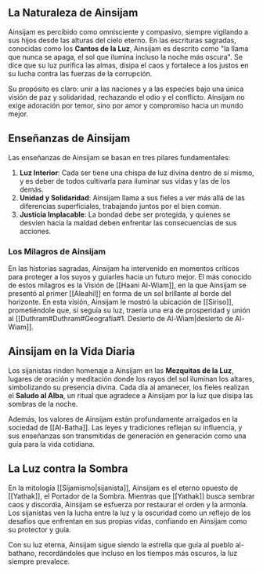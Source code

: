 ## La Naturaleza de Ainsijam

Ainsijam es percibido como omnisciente y compasivo, siempre vigilando a sus hijos desde las alturas del cielo eterno. En las escrituras sagradas, conocidas como los **Cantos de la Luz**, Ainsijam es descrito como "la llama que nunca se apaga, el sol que ilumina incluso la noche más oscura". Se dice que su luz purifica las almas, disipa el caos y fortalece a los justos en su lucha contra las fuerzas de la corrupción.

Su propósito es claro: unir a las naciones y a las especies bajo una única visión de paz y solidaridad, rechazando el odio y el conflicto. Ainsijam no exige adoración por temor, sino por amor y compromiso hacia un mundo mejor.

## Enseñanzas de Ainsijam

Las enseñanzas de Ainsijam se basan en tres pilares fundamentales:

1. **Luz Interior**: Cada ser tiene una chispa de luz divina dentro de sí mismo, y es deber de todos cultivarla para iluminar sus vidas y las de los demás.
2. **Unidad y Solidaridad**: Ainsijam llama a sus fieles a ver más allá de las diferencias superficiales, trabajando juntos por el bien común.
3. **Justicia Implacable**: La bondad debe ser protegida, y quienes se desvíen hacia la maldad deben enfrentar las consecuencias de sus acciones.

### Los Milagros de Ainsijam

En las historias sagradas, Ainsijam ha intervenido en momentos críticos para proteger a los suyos y guiarles hacia un futuro mejor. El más conocido de estos milagros es la Visión de [[Haani Al-Wiam]], en la que Ainsijam se presentó al primer [[Aleahil]] en forma de un sol brillante al borde del horizonte. En esta visión, Ainsijam le mostró la ubicación de [[Siriso]], prometiéndole que, si seguía su luz, traería una era de prosperidad y unión al [[Duthram#Duthram#Geografía#1. Desierto de Al-Wiam|desierto de Al-Wiam]].

## Ainsijam en la Vida Diaria

Los sijanistas rinden homenaje a Ainsijam en las **Mezquitas de la Luz**, lugares de oración y meditación donde los rayos del sol iluminan los altares, simbolizando su presencia divina. Cada día al amanecer, los fieles realizan el **Saludo al Alba**, un ritual que agradece a Ainsijam por la luz que disipa las sombras de la noche.

Además, los valores de Ainsijam están profundamente arraigados en la sociedad de [[Al-Batha]]. Las leyes y tradiciones reflejan su influencia, y sus enseñanzas son transmitidas de generación en generación como una guía para la vida cotidiana.

## La Luz contra la Sombra

En la mitología [[Sijamismo|sijanista]], Ainsijam es el eterno opuesto de [[Yathak]], el Portador de la Sombra. Mientras que [[Yathak]] busca sembrar caos y discordia, Ainsijam se esfuerza por restaurar el orden y la armonía. Los sijanistas ven la lucha entre la luz y la oscuridad como un reflejo de los desafíos que enfrentan en sus propias vidas, confiando en Ainsijam como su protector y guía.

Con su luz eterna, Ainsijam sigue siendo la estrella que guía al pueblo al-bathano, recordándoles que incluso en los tiempos más oscuros, la luz siempre prevalece.